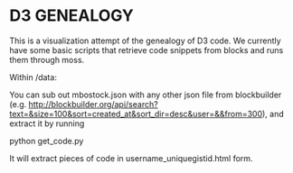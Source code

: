 # D3 GENEALOGY

This is a visualization attempt of the genealogy of D3 code. We currently have some basic scripts that retrieve code snippets from blocks and runs them through moss. 

Within /data:

You can sub out mbostock.json with any other json file from blockbuilder (e.g. http://blockbuilder.org/api/search?text=&size=100&sort=created_at&sort_dir=desc&user=&&from=300), and extract it by running 

python get_code.py

It will extract pieces of code in username_uniquegistid.html form. 
